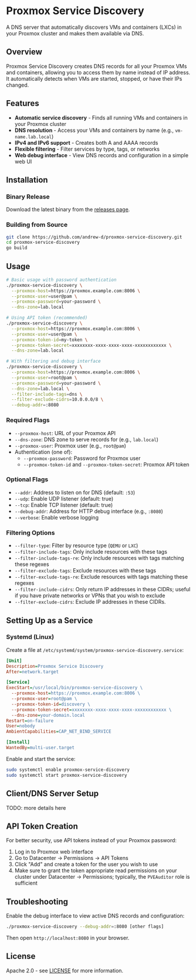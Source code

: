 # Proxmox Service Discovery

A DNS server that automatically discovers VMs and containers (LXCs) in your
Proxmox cluster and makes them available via DNS.

## Overview

Proxmox Service Discovery creates DNS records for all your Proxmox VMs and
containers, allowing you to access them by name instead of IP address. It
automatically detects when VMs are started, stopped, or have their IPs changed.

<!-- TODO: image here? -->

## Features

- **Automatic service discovery** - Finds all running VMs and containers in your Proxmox cluster
- **DNS resolution** - Access your VMs and containers by name (e.g., `vm-name.lab.local`)
- **IPv4 and IPv6 support** - Creates both A and AAAA records
- **Flexible filtering** - Filter services by type, tags, or networks
- **Web debug interface** - View DNS records and configuration in a simple web UI

## Installation

### Binary Release

Download the latest binary from the [releases page](https://github.com/andrew-d/proxmox-service-discovery/releases).

### Building from Source

```bash
git clone https://github.com/andrew-d/proxmox-service-discovery.git
cd proxmox-service-discovery
go build
```

## Usage

```bash
# Basic usage with password authentication
./proxmox-service-discovery \
  --proxmox-host=https://proxmox.example.com:8006 \
  --proxmox-user=user@pam \
  --proxmox-password=your-password \
  --dns-zone=lab.local

# Using API token (recommended)
./proxmox-service-discovery \
  --proxmox-host=https://proxmox.example.com:8006 \
  --proxmox-user=user@pam \
  --proxmox-token-id=my-token \
  --proxmox-token-secret=xxxxxxxx-xxxx-xxxx-xxxx-xxxxxxxxxxxx \
  --dns-zone=lab.local

# With filtering and debug interface
./proxmox-service-discovery \
  --proxmox-host=https://proxmox.example.com:8006 \
  --proxmox-user=root@pam \
  --proxmox-password=your-password \
  --dns-zone=lab.local \
  --filter-include-tags=dns \
  --filter-exclude-cidrs=10.0.0.0/8 \
  --debug-addr=:8080
```

### Required Flags

- `--proxmox-host`: URL of your Proxmox API
- `--dns-zone`: DNS zone to serve records for (e.g., `lab.local`)
- `--proxmox-user`: Proxmox user (e.g., `root@pam`)
- Authentication (one of):
  - `--proxmox-password`: Password for Proxmox user
  - `--proxmox-token-id` and `--proxmox-token-secret`: Proxmox API token

### Optional Flags

- `--addr`: Address to listen on for DNS (default: `:53`)
- `--udp`: Enable UDP listener (default: true)
- `--tcp`: Enable TCP listener (default: true)
- `--debug-addr`: Address for HTTP debug interface (e.g., `:8080`)
- `--verbose`: Enable verbose logging

### Filtering Options

- `--filter-type`: Filter by resource type (`QEMU` or `LXC`)
- `--filter-include-tags`: Only include resources with these tags
- `--filter-include-tags-re`: Only include resources with tags matching these regexes
- `--filter-exclude-tags`: Exclude resources with these tags
- `--filter-exclude-tags-re`: Exclude resources with tags matching these regexes
- `--filter-include-cidrs`: Only return IP addresses in these CIDRs; useful if you have private networks or VPNs that you wish to exclude
- `--filter-exclude-cidrs`: Exclude IP addresses in these CIDRs.

## Setting Up as a Service

### Systemd (Linux)

Create a file at `/etc/systemd/system/proxmox-service-discovery.service`:

```ini
[Unit]
Description=Proxmox Service Discovery
After=network.target

[Service]
ExecStart=/usr/local/bin/proxmox-service-discovery \
  --proxmox-host=https://proxmox.example.com:8006 \
  --proxmox-user=root@pam \
  --proxmox-token-id=discovery \
  --proxmox-token-secret=xxxxxxxx-xxxx-xxxx-xxxx-xxxxxxxxxxxx \
  --dns-zone=your-domain.local
Restart=on-failure
User=nobody
AmbientCapabilities=CAP_NET_BIND_SERVICE

[Install]
WantedBy=multi-user.target
```

Enable and start the service:

```bash
sudo systemctl enable proxmox-service-discovery
sudo systemctl start proxmox-service-discovery
```

## Client/DNS Server Setup

TODO: more details here

## API Token Creation

For better security, use API tokens instead of your Proxmox password:

1. Log in to Proxmox web interface
2. Go to Datacenter → Permissions → API Tokens
3. Click "Add" and create a token for the user you wish to use
4. Make sure to grant the token appropriate read permissions on your cluster
   under Datacenter → Permissions; typically, the `PVEAuditor` role is
   sufficient

## Troubleshooting

Enable the debug interface to view active DNS records and configuration:

```bash
./proxmox-service-discovery --debug-addr=:8080 [other flags]
```

Then open `http://localhost:8080` in your browser.

## License

Apache 2.0 - see [LICENSE](LICENSE) for more information.
